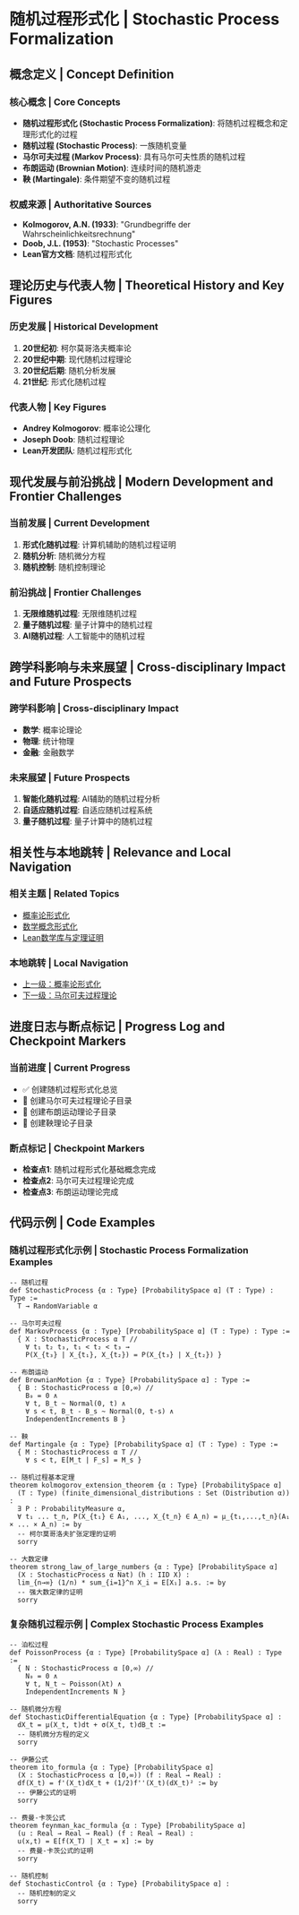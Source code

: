 # 随机过程形式化 | Stochastic Process Formalization

## 概念定义 | Concept Definition

### 核心概念 | Core Concepts

- **随机过程形式化 (Stochastic Process Formalization)**: 将随机过程概念和定理形式化的过程
- **随机过程 (Stochastic Process)**: 一族随机变量
- **马尔可夫过程 (Markov Process)**: 具有马尔可夫性质的随机过程
- **布朗运动 (Brownian Motion)**: 连续时间的随机游走
- **鞅 (Martingale)**: 条件期望不变的随机过程

### 权威来源 | Authoritative Sources

- **Kolmogorov, A.N. (1933)**: "Grundbegriffe der Wahrscheinlichkeitsrechnung"
- **Doob, J.L. (1953)**: "Stochastic Processes"
- **Lean官方文档**: 随机过程形式化

## 理论历史与代表人物 | Theoretical History and Key Figures

### 历史发展 | Historical Development

1. **20世纪初**: 柯尔莫哥洛夫概率论
2. **20世纪中期**: 现代随机过程理论
3. **20世纪后期**: 随机分析发展
4. **21世纪**: 形式化随机过程

### 代表人物 | Key Figures

- **Andrey Kolmogorov**: 概率论公理化
- **Joseph Doob**: 随机过程理论
- **Lean开发团队**: 随机过程形式化

## 现代发展与前沿挑战 | Modern Development and Frontier Challenges

### 当前发展 | Current Development

1. **形式化随机过程**: 计算机辅助的随机过程证明
2. **随机分析**: 随机微分方程
3. **随机控制**: 随机控制理论

### 前沿挑战 | Frontier Challenges

1. **无限维随机过程**: 无限维随机过程
2. **量子随机过程**: 量子计算中的随机过程
3. **AI随机过程**: 人工智能中的随机过程

## 跨学科影响与未来展望 | Cross-disciplinary Impact and Future Prospects

### 跨学科影响 | Cross-disciplinary Impact

- **数学**: 概率论理论
- **物理**: 统计物理
- **金融**: 金融数学

### 未来展望 | Future Prospects

1. **智能化随机过程**: AI辅助的随机过程分析
2. **自适应随机过程**: 自适应随机过程系统
3. **量子随机过程**: 量子计算中的随机过程

## 相关性与本地跳转 | Relevance and Local Navigation

### 相关主题 | Related Topics

- [概率论形式化](../01-总览.md)
- [数学概念形式化](../../01-总览.md)
- [Lean数学库与定理证明](../../../01-总览.md)

### 本地跳转 | Local Navigation

- [上一级：概率论形式化](../01-总览.md)
- [下一级：马尔可夫过程理论](02-马尔可夫过程理论/01-总览.md)

## 进度日志与断点标记 | Progress Log and Checkpoint Markers

### 当前进度 | Current Progress

- ✅ 创建随机过程形式化总览
- 🔄 创建马尔可夫过程理论子目录
- 🔄 创建布朗运动理论子目录
- 🔄 创建鞅理论子目录

### 断点标记 | Checkpoint Markers

- **检查点1**: 随机过程形式化基础概念完成
- **检查点2**: 马尔可夫过程理论完成
- **检查点3**: 布朗运动理论完成

## 代码示例 | Code Examples

### 随机过程形式化示例 | Stochastic Process Formalization Examples

```lean
-- 随机过程
def StochasticProcess {α : Type} [ProbabilitySpace α] (T : Type) : Type :=
  T → RandomVariable α

-- 马尔可夫过程
def MarkovProcess {α : Type} [ProbabilitySpace α] (T : Type) : Type :=
  { X : StochasticProcess α T // 
    ∀ t₁ t₂ t₃, t₁ < t₂ < t₃ → 
    P(X_{t₃} | X_{t₁}, X_{t₂}) = P(X_{t₃} | X_{t₂}) }

-- 布朗运动
def BrownianMotion {α : Type} [ProbabilitySpace α] : Type :=
  { B : StochasticProcess α [0,∞) //
    B₀ = 0 ∧
    ∀ t, B_t ~ Normal(0, t) ∧
    ∀ s < t, B_t - B_s ~ Normal(0, t-s) ∧
    IndependentIncrements B }

-- 鞅
def Martingale {α : Type} [ProbabilitySpace α] (T : Type) : Type :=
  { M : StochasticProcess α T //
    ∀ s < t, E[M_t | F_s] = M_s }

-- 随机过程基本定理
theorem kolmogorov_extension_theorem {α : Type} [ProbabilitySpace α]
  (T : Type) (finite_dimensional_distributions : Set (Distribution α)) :
  ∃ P : ProbabilityMeasure α, 
  ∀ t₁ ... t_n, P(X_{t₁} ∈ A₁, ..., X_{t_n} ∈ A_n) = μ_{t₁,...,t_n}(A₁ × ... × A_n) := by
  -- 柯尔莫哥洛夫扩张定理的证明
  sorry

-- 大数定律
theorem strong_law_of_large_numbers {α : Type} [ProbabilitySpace α]
  (X : StochasticProcess α Nat) (h : IID X) :
  lim_{n→∞} (1/n) * sum_{i=1}^n X_i = E[X₁] a.s. := by
  -- 强大数定律的证明
  sorry
```

### 复杂随机过程示例 | Complex Stochastic Process Examples

```lean
-- 泊松过程
def PoissonProcess {α : Type} [ProbabilitySpace α] (λ : Real) : Type :=
  { N : StochasticProcess α [0,∞) //
    N₀ = 0 ∧
    ∀ t, N_t ~ Poisson(λt) ∧
    IndependentIncrements N }

-- 随机微分方程
def StochasticDifferentialEquation {α : Type} [ProbabilitySpace α] :
  dX_t = μ(X_t, t)dt + σ(X_t, t)dB_t :=
  -- 随机微分方程的定义
  sorry

-- 伊藤公式
theorem ito_formula {α : Type} [ProbabilitySpace α]
  (X : StochasticProcess α [0,∞)) (f : Real → Real) :
  df(X_t) = f'(X_t)dX_t + (1/2)f''(X_t)(dX_t)² := by
  -- 伊藤公式的证明
  sorry

-- 费曼-卡茨公式
theorem feynman_kac_formula {α : Type} [ProbabilitySpace α]
  (u : Real → Real → Real) (f : Real → Real) :
  u(x,t) = E[f(X_T) | X_t = x] := by
  -- 费曼-卡茨公式的证明
  sorry

-- 随机控制
def StochasticControl {α : Type} [ProbabilitySpace α] :
  -- 随机控制的定义
  sorry
```
